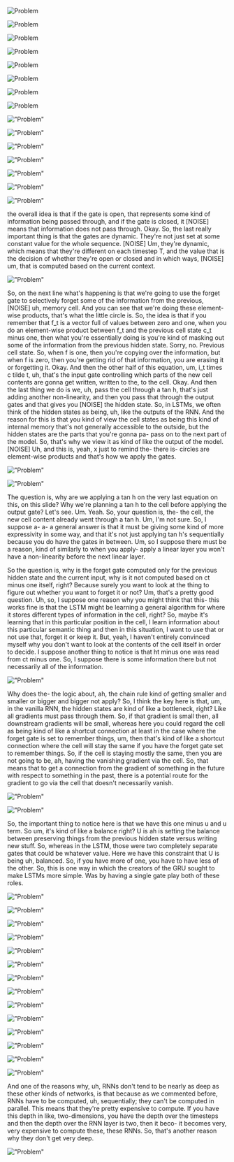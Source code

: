 ![Problem](./images/lecture7/img1.JPG)

![Problem](./images/lecture7/img2.JPG)

![Problem](./images/lecture7/img3.JPG)

![Problem](./images/lecture7/img4.JPG)

![Problem](./images/lecture7/img5.JPG)

![Problem](./images/lecture7/img6.JPG)

![Problem](./images/lecture7/img7.JPG)

![Problem](./images/lecture7/img8.JPG)

!["Problem"](./images/lecture7/img9.JPG)

!["Problem"](./images/lecture7/img10.JPG)

!["Problem"](./images/lecture7/img11.JPG)

!["Problem"](./images/lecture7/img12.JPG)

!["Problem"](./images/lecture7/img13.JPG)

!["Problem"](./images/lecture7/img14.JPG)

!["Problem"](./images/lecture7/img15.JPG)

the overall idea is that if the gate is open, that represents some kind of information being passed through, and if the gate is closed, it [NOISE] means that information does not pass through. Okay. So, the last really important thing is that the gates are dynamic. They're not just set at some constant value for the whole sequence. [NOISE] Um, they're dynamic, which means that they're different on each timestep T, and the value that is the decision of whether they're open or closed and in which ways, [NOISE] um, that is computed based on the current context. 

!["Problem"](./images/lecture7/img16.JPG)

So, on the next line what's happening is that we're going to use the forget gate to selectively forget some of the information from the previous, [NOISE] uh, memory cell. And you can see that we're doing these element-wise products, that's what the little circle is. So, the idea is that if you remember that f_t is a vector full of values between zero and one, when you do an element-wise product between f_t and the previous cell state c_t minus one, then what you're essentially doing is you're kind of masking out some of the information from the previous hidden state. Sorry, no. Previous cell state. So, when f is one, then you're copying over the information, but when f is zero, then you're getting rid of that information, you are erasing it or forgetting it. Okay. And then the other half of this equation, um, i_t times c tilde t, uh, that's the input gate controlling which parts of the new cell contents are gonna get written, written to the, to the cell. Okay. And then the last thing we do is we, uh, pass the cell through a tan h, that's just adding another non-linearity, and then you pass that through the output gates and that gives you [NOISE] the hidden state. So, in LSTMs, we often think of the hidden states as being, uh, like the outputs of the RNN. And the reason for this is that you kind of view the cell states as being this kind of internal memory that's not generally accessible to the outside, but the hidden states are the parts that you're gonna pa- pass on to the next part of the model. So, that's why we view it as kind of like the output of the model. [NOISE] Uh, and this is, yeah, x just to remind the- there is- circles are element-wise products and that's how we apply the gates. 

!["Problem"](./images/lecture7/img17.JPG)

!["Problem"](./images/lecture7/img18.JPG)

The question is, why are we applying a tan h on the very last equation on this, on this slide? Why we're planning a tan h to the cell before applying the output gate? Let's see. Um. Yeah. So, your question is, the- the cell, the new cell content already went through a tan h. Um, I'm not sure. So, I suppose a- a- a general answer is that it must be giving some kind of more expressivity in some way, and that it's not just applying tan h's sequentially because you do have the gates in between. Um, so I suppose there must be a reason, kind of similarly to when you apply- apply a linear layer you won't have a non-linearity before the next linear layer. 

So the question is, why is the forget gate computed only for the previous hidden state and the current input, why is it not computed based on ct minus one itself, right? Because surely you want to look at the thing to figure out whether you want to forget it or not? Um, that's a pretty good question. Uh, so, I suppose one reason why you might think that this- this works fine is that the LSTM might be learning a general algorithm for where it stores different types of information in the cell, right? So, maybe it's learning that in this particular position in the cell, I learn information about this particular semantic thing and then in this situation, I want to use that or not use that, forget it or keep it. But, yeah, I haven't entirely convinced myself why you don't want to look at the contents of the cell itself in order to decide. I suppose another thing to notice is that ht minus one was read from ct minus one. So, I suppose there is some information there but not necessarily all of the information. 

!["Problem"](./images/lecture7/img19.JPG)

Why does the- the logic about, ah, the chain rule kind of getting smaller and smaller or bigger and bigger not apply? So, I think the key here is that, um, in the vanilla RNN, the hidden states are kind of like a bottleneck, right? Like all gradients must pass through them. So, if that gradient is small then, all downstream gradients will be small, whereas here you could regard the cell as being kind of like a shortcut connection at least in the case where the forget gate is set to remember things, um, then that's kind of like a shortcut connection where the cell will stay the same if you have the forget gate set to remember things. So, if the cell is staying mostly the same, then you are not going to be, ah, having the vanishing gradient via the cell. So, that means that to get a connection from the gradient of something in the future with respect to something in the past, there is a potential route for the gradient to go via the cell that doesn't necessarily vanish.

!["Problem"](./images/lecture7/img20.JPG)

!["Problem"](./images/lecture7/img21.JPG)

So, the important thing to notice here is that we have this one minus u and u term. So um, it's kind of like a balance right? U is ah is setting the balance between preserving things from the previous hidden state versus writing new stuff. So, whereas in the LSTM, those were two completely separate gates that could be whatever value. Here we have this constraint that U is being uh, balanced. So, if you have more of one, you have to have less of the other. So, this is one way in which the creators of the GRU sought to make LSTMs more simple. Was by having a single gate play both of these roles. 

!["Problem"](./images/lecture7/img22.JPG)

!["Problem"](./images/lecture7/img23.JPG)

!["Problem"](./images/lecture7/img24.JPG)

!["Problem"](./images/lecture7/img25.JPG)

!["Problem"](./images/lecture7/img26.JPG)

!["Problem"](./images/lecture7/img27.JPG)

!["Problem"](./images/lecture7/img28.JPG)

!["Problem"](./images/lecture7/img29.JPG)

!["Problem"](./images/lecture7/img30.JPG)

!["Problem"](./images/lecture7/img31.JPG)

!["Problem"](./images/lecture7/img32.JPG)

!["Problem"](./images/lecture7/img33.JPG)

!["Problem"](./images/lecture7/img34.JPG)

!["Problem"](./images/lecture7/img35.JPG)

And one of the reasons why, uh, RNNs don't tend to be nearly as deep as these other kinds of networks, is that because as we commented before, RNNs have to be computed, uh, sequentially; they can't be computed in parallel. This means that they're pretty expensive to compute. If you have this depth in like, two-dimensions, you have the depth over the timesteps and then the depth over the RNN layer is two, then it beco- it becomes very, very expensive to compute these, these RNNs. So, that's another reason why they don't get very deep. 

!["Problem"](./images/lecture7/img36.JPG)